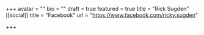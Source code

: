 +++
avatar = ""
bio = ""
draft = true
featured = true
title = "Rick Sugden"
[[social]]
title = "Facebook"
url = "https://www.facebook.com/ricky.sugden"

+++
